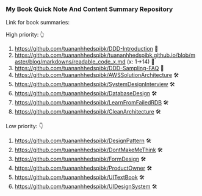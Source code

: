### My Book Quick Note And Content Summary Repository

Link for book summaries:

High priority: 👆
1. https://github.com/tuananhhedspibk/DDD-Introduction 🎉
2. https://github.com/tuananhhedspibk/tuananhhedspibk.github.io/blob/master/blog/markdowns/readable_code_x.md (x: 1->14) 🎉
3. https://github.com/tuananhhedspibk/DDD-Sampling-FAQ 🎉
4. https://github.com/tuananhhedspibk/AWSSolutionArchitecture 🛠️
5. https://github.com/tuananhhedspibk/SystemDesignInterview 🛠️
6. https://github.com/tuananhhedspibk/DatabaseDesign 🛠️
7. https://github.com/tuananhhedspibk/LearnFromFailedRDB 🛠️
8. https://github.com/tuananhhedspibk/CleanArchitecture 🛠️

Low priority: 👇
1. https://github.com/tuananhhedspibk/DesignPattern 🛠️
2. https://github.com/tuananhhedspibk/DontMakeMeThink 🛠️
3. https://github.com/tuananhhedspibk/FormDesign 🛠️
4. https://github.com/tuananhhedspibk/ProductOwner 🛠️
5. https://github.com/tuananhhedspibk/UITextBook 🛠️
6. https://github.com/tuananhhedspibk/UIDesignSystem 🛠️
